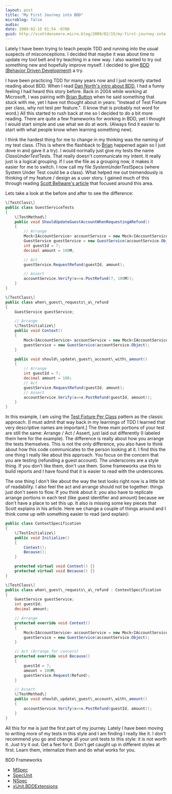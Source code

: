 ```yaml
---
layout: post
title: "My First Journey into BDD"
microblog: false
audio:
date: 2009-02-15 01:54 -0700
guid: http://scottdensmore.micro.blog/2009/02/15/my-first-journey-into-bdd.hml
---
```


Lately I have been trying to teach people TDD and running into the usual suspects of misconceptions. I decided that maybe it was about time to update my tool belt and try teaching in a new way. I also wanted to try out something new and hopefully improve myself. I decided to give [BDD (Behavior Driven Development)](http://behaviour-driven.org/) a try.

I have been practicing TDD for many years now and I just recently started reading about BDD. When I read [Dan North's intro about BDD,](http://dannorth.net/introducing-bdd) I had a funny feeling I had heard this story before. Back in 2004 while working at Microsoft, I was pairing with [Brian Button](http://www.agileprogrammer.com/oneagilecoder/) when he said something that stuck with me, yet I have not thought about in years: "Instead of Test Fixture per class, why not test per feature.". (I know that is probably not word for word.) All this started to rush back at me so I decided to do a bit more reading. There are quite a few frameworks for working in BDD, yet I thought I would start simple and use what we do at work. (Always find it easier to start with what people know when learning something new).

I think the hardest thing for me to change in my thinking was the naming of my test class. (This is where the flashback to [Brian](http://www.agileprogrammer.com/oneagilecoder/) happened again so I just dove in and gave it a try). I would normally just give my tests the name $ClassUnderTest$Tests. That really doesn't communicate my intent. It really just is a logical grouping. If I use the file as a grouping now, it makes it easier for me to switch. I now call my file $SystemUnderTest$Specs (where System Under Test could be a class). What helped me out tremendously is thinking of my feature / design as a user story. I gained much of this through reading [Scott Bellware's article](http://www.code-magazine.com/article.aspx?quickid=0805061&page=1) that focused around this area.

Lets take a look at the before and after to see the difference:

```csharp
\[TestClass\]
public class GuestServiceTests
{
    \[TestMethod\]
    public void ShouldUpdateGuestAccountWhenRequestingARefund()
    {
        // Arrange
        Mock<IAccountService> accountService = new Mock<IAccountService>();
        GuestService guestService = new GuestService(accountService.Object);
        int guestId = 7;
        decimal amount = 100M;

        // Act
        guestService.RequestRefund(guestId, amount);

        // Assert
        accountService.Verify(x=>x.PostRefund(7, 100M));
    }
}

\[TestClass\]
public class when\_guest\_requests\_a\_refund
{
    GuestService guestService;

    // Arrange
    \[TestInitialize\]
    public void Context()
    {
        Mock<IAccountService> accountService = new Mock<IAccountService>();
        guestService = new GuestService(accountService.Object);
    }

    public void should\_update\_guest\_account\_with\_amount()
    {
        // Arrange
        int guestId = 7;
        decimal amount = 100;
        // Act
        guestService.RequestRefund(guestId, amount);
        // Assert
        accountService.Verify(x=>x.PostRefund(guestId, amount));
    }
}
```

In this example, I am using the [Test Fixture Per Class](http://xunitpatterns.com/Testcase%20Class%20per%20Fixture.html) pattern as the classic approach. \[I must admit that way back in my learnings of TDD I learned that very descriptive names are important.\] The three main portions of your test are still the same: Arrange / Act / Assert, just laid out differently (I labeled them here for the example). The difference is really about how you arrange the tests themselves. This is not the only difference, you also have to think about how this code communicates to the person looking at it. I find this the one thing I really like about this approach. You focus on the concern that you are testing (refunding a guest account). The underscores are a style thing. If you don't like them, don't use them. Some frameworks use this to build reports and I have found that it is easier to read with the underscores.

The one thing I don't like about the way the test looks right now is a little bit of readability. I also feel the act and arrange should not be together: things just don't seem to flow. If you think about it: you also have to replicate arrange portions in each test (like guest identifier and amount) because we don't have a place to set this up. It also is missing some key pieces that Scott explains in his article. Here we change a couple of things around and I think come up with something easier to read (and explain):

```csharp
public class ContextSpecification
{
    \[TestInitialize\]
    public void Initialize()
    {
        Context();
        Because();
    }

    protected virtual void Context() {}
    protected virtual void Because() {}
}

\[TestClass\]
public class when\_guest\_requests\_a\_refund : ContextSpecification
{
    GuestService guestService;
    int guestId;
    decimal amount;

    // Arrange
    protected override void Context()
    {
        Mock<IAccountService> accountService = new Mock<IAccountService>();
        guestService = new GuestService(accountService.Object);
    }

    // Act (Arrange for concern)
    protected override void Because()
    {
        guestId = 7;
        amount = 100M;
        guestService.Request(Refund);
    }

    // Assert
    \[TestMethod\]
    public void should\_update\_guest\_account\_with\_amount()
    {
        accountService.Verify(x=>x.PostRefund(guestId, amount));
    }
}
```

All this for me is just the first part of my journey. Lately I have been moving to writing more of my tests in this style and I am finding I really like it. I don't recommend you go and change all your unit tests to this style: it is not worth it. Just try it out. Get a feel for it. Don't get caught up in different styles at first. Learn them, internalize them and do what works for you.

BDD Frameworks

* [MSpec](http://codebetter.com/blogs/aaron.jensen/archive/2008/05/08/introducing-machine-specifications-or-mspec-for-short.aspx)
* [SpecUnit](http://code.google.com/p/specunit-net/)
* [NSpec](http://nspec.tigris.org/source/browse/nspec/)
* [xUnit.BDDExtensions](http://www.bjoernrochel.de/2008/10/04/introducing-xunitbddextensions/)